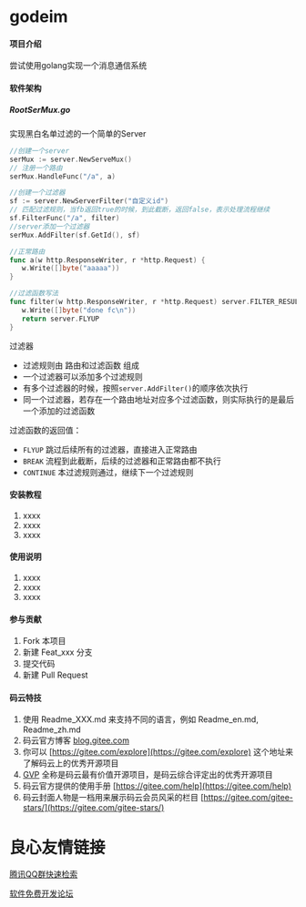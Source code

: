 # godeim

#### 项目介绍
尝试使用golang实现一个消息通信系统

#### 软件架构
 ##### RootSerMux.go 
 实现黑白名单过滤的一个简单的Server
 
 ```go
 //创建一个server
serMux := server.NewServeMux()
// 注册一个路由
serMux.HandleFunc("/a", a)

//创建一个过滤器
sf := server.NewServerFilter("自定义id")
// 匹配过滤规则，当fb返回true的时候，到此截断，返回false，表示处理流程继续
sf.FilterFunc("/a", filter)
//server添加一个过滤器
serMux.AddFilter(sf.GetId(), sf)

//正常路由
func a(w http.ResponseWriter, r *http.Request) {	
	w.Write([]byte("aaaaa"))
}

//过滤函数写法
func filter(w http.ResponseWriter, r *http.Request) server.FILTER_RESULT {
	w.Write([]byte("done fc\n"))
	return server.FLYUP
}
```
过滤器
 - 过滤规则由 路由和过滤函数 组成
 - 一个过滤器可以添加多个过滤规则
 - 有多个过滤器的时候，按照`server.AddFilter()`的顺序依次执行
 - 同一个过滤器，若存在一个路由地址对应多个过滤函数，则实际执行的是最后一个添加的过滤函数
 

过滤函数的返回值：
 - `FLYUP` 跳过后续所有的过滤器，直接进入正常路由
 - `BREAK` 流程到此截断，后续的过滤器和正常路由都不执行
 - `CONTINUE` 本过滤规则通过，继续下一个过滤规则

#### 安装教程

1. xxxx
2. xxxx
3. xxxx

#### 使用说明

1. xxxx
2. xxxx
3. xxxx

#### 参与贡献

1. Fork 本项目
2. 新建 Feat_xxx 分支
3. 提交代码
4. 新建 Pull Request


#### 码云特技

1. 使用 Readme\_XXX.md 来支持不同的语言，例如 Readme\_en.md, Readme\_zh.md
2. 码云官方博客 [blog.gitee.com](https://blog.gitee.com)
3. 你可以 [https://gitee.com/explore](https://gitee.com/explore) 这个地址来了解码云上的优秀开源项目
4. [GVP](https://gitee.com/gvp) 全称是码云最有价值开源项目，是码云综合评定出的优秀开源项目
5. 码云官方提供的使用手册 [https://gitee.com/help](https://gitee.com/help)
6. 码云封面人物是一档用来展示码云会员风采的栏目 [https://gitee.com/gitee-stars/](https://gitee.com/gitee-stars/)

 # 良心友情链接

[腾讯QQ群快速检索](http://u.720life.cn/s/8cf73f7c)

[软件免费开发论坛](http://u.720life.cn/s/bbb01dc0)